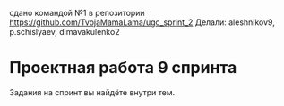 сдано командой №1 в репозитории https://github.com/TvojaMamaLama/ugc_sprint_2
Делали: aleshnikov9, p.schislyaev, dimavakulenko2

# Проектная работа 9 спринта

Задания на спринт вы найдёте внутри тем.
